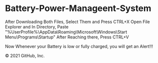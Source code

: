 # Battery-Power-Manageent-System

 After Downloading Both Files, Select Them and Press CTRL+X Open File Explorer and In Directory, Paste "%UserProfile%\AppData\Roaming\Microsoft\Windows\Start Menu\Programs\Startup" After Reaching there, Press CTRL+V

Now Whenever your Battery is low or fully charged, you will get an Alert!!!

© 2021 GitHub, Inc.
